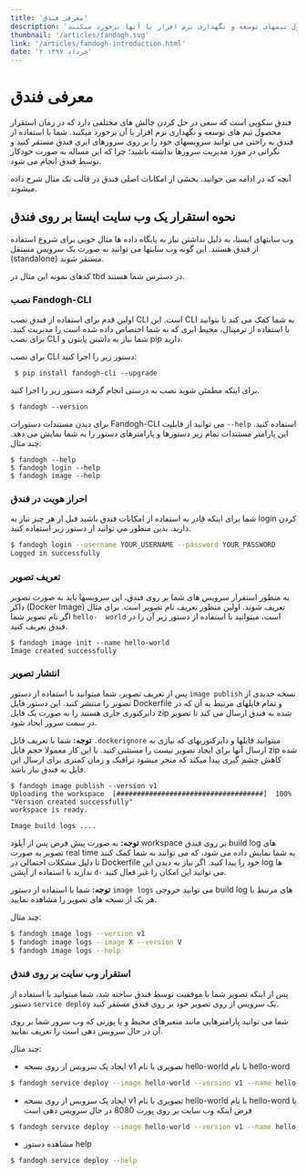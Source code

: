 ```yaml
---
title: 'معرفی فندق'
description: 'در واقع فندق سکویی است که سعی در حل کردن چالشهای مختلفی دارد که در زمان استفرار محصول تیمهای توسعه و نگهداری نرم افزار با آنها برخورد میکنند.'
thumbnail: '/articles/fandogh.svg'
link: '/articles/fandogh-introduction.html'
date: '۲ خرداد ۱۳۹۷'
---
```

#   معرفی فندق 

 فندق سکویی است که سعی در حل کردن چالش های مختلفی دارد که در زمان استقرار محصول تیم های توسعه و نگهداری نرم افزار با آن برخورد میکنند.
شما با استفاده از فندق به راحتی می توانید سرویسهای خود را بر روی سرورهای ابری فندق مستقر کنید و نگرانی در مورد مدیریت سرورها نداشته باشید؛ چرا که این مساله به صورت خودکار توسط فندق انجام می شود.

آنچه که در ادامه می خوانید، بخشی از امکانات اصلی فندق در قالب یک مثال شرح داده میشوند.

## نحوه استقرار یک وب سایت ایستا بر روی فندق 

وب سایتهای ایستا، به دلیل نداشتن نیاز به پایگاه داده ها مثال خوبی برای شروع استفاده از فندق هستند.
این گونه وب سایتها می توانند به صورت یک سرویس مستقل (standalone) مستقر شوند.

کدهای نمونه این مثال در tbd در دسترس شما هستند.

### نصب Fandogh-CLI

اولین قدم برای استفاده از فندق نصب CLI است. این CLI به شما کمک می کند تا بتوانید با استفاده از ترمینال، محیط ابری که به شما اختصاص داده شده است را مدیریت کنید.
برای نصب CLI شما نیاز به داشتن پایتون و pip دارید. 

برای نصب CLI دستور زیر را اجرا کنید:

```
 $ pip install fandogh-cli --upgrade
```

برای اینکه  مطمئن شوید نصب به درستی انجام گرفته دستور زیر را اجرا کنید.

```
$ fandogh --version
```
برای دیدن مستندات دستورات Fandogh-CLI می توانید از قابلیت ‍`--help` استفاده کنید. این پارامتر مستندات تمام زیر دستورها و پارامترهای دستور را به شما نمایش می دهد.
چند مثال:
```
$ fandogh --help
$ fandogh login --help
$ fandogh image --help
```


###  احراز هویت در فندق 

<!-- TODO: how to register -->

شما برای اینکه قادر به استفاده از امکانات فندق باشید قبل از هر چیز نیاز به login کردن دارید. 
بدین منظور می توانید از دستور زیر استفاده کنید. 
```bash
$ fandogh login --username YOUR_USERNAME --password YOUR_PASSWORD
Logged in successfully
```

### تعریف تصویر 

به منظور استقرار سرویس های شما بر روی فندق، این سرویسها باید به صورت تصویر داکر (Docker Image) تعریف شوند. اولین منظور تعریف نام تصویر است. برای مثال اگر نام تصویر شما `hello-  world` است، میتوانید با استفاده از دستور زیر آن را در فندق تعریف کنید.
```
$ fandogh image init --name hello-world
Image created successfully
```

### انتشار تصویر

 پس از تعریف تصویر، شما میتوانید با استفاده از دستور `image publish` نسخه جدیدی از تصویر را منتشر کنید. این دستور فایل Dockerfile و تمام فایلهای مرتبط به آن که در دایرکتوری جاری هستند را به صورت یک فایل zip شده به فندق ارسال می کند تا تصویر در سمت سرور ایجاد شود.

<b>توجه:</b> شما با تعریف فایل `.dockerignore` میتوانید فایلها و دایرکتوریهای که نیازی به ارسال آنها برای ایجاد تصویر نیست را مستثنی کنید. با این کار معمولا حجم فایل zip شده کاهش چشم گیری پیدا میکند که منجر میشود ترافیک و زمان کمتری برای ارسال این فایل به فندق نیاز باشد.


```
$ fandogh image publish --version v1
Uploading the workspace  [####################################]  100%
"Version created successfully"
workspace is ready.

Image build logs .... 
```
<b>توجه:</b>
به صورت پیش فرض پس از آپلود workspace بر روی فندق build log های تصویر به صورت real time  به شما نمایش داده می شود، که می توانند به شما کمک کنند تا دلیل مشکلات احتمالی در Dockerfile خود را پیدا کنید. اگر نیاز به دیدن این  log ها ندارید با استفاده از آپشن `d-` می توانید این امکان را غیر فعال کنید.

<b>توجه:</b> شما با استفاده از دستور ‍`image logs` می توانید  خروجی build log های مرتبط با هر  یک از نسخه های تصویر را مشاهده نمایید.

چند مثال:
```bash
$ fandogh image logs --version v1
$ fandogh image logs --image X --version V
$ fandogh image logs --help
```


### استقرار وب سایت بر روی فندق

پس از اینکه تصویر شما با موفقیت توسط فندق ساخته شد، شما میتوانید با استفاده از دستور `service deploy` یک سرویس از روی تصویر خود  بر روی فندق مستقر کنید. 

شما می توانید پارامترهایی مانند متغیرهای محیط و یا پورتی که وب سرور شما بر روی آن در حال سرویس دهی است را تعریف نمایید.

چند مثال:

* ایجاد یک سرویس از روی نسخه v1 تصویری با نام hello-world با نام hello-word
```bash
$ fandogh service deploy --image hello-world --version v1 --name hello-world
```
* ایجاد یک سرویس از روی نسخه v1 تصویری با نام hello-world با نام hello-word با فرض اینکه وب سایت بر روی پورت 8080 در حال سرویس دهی است
```bash
$ fandogh service deploy --image hello-world --version v1 --name hello-world --port 8080
```
* مشاهده دستور help
```bash
$ fandogh service deploy --help
```
